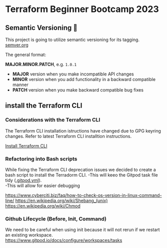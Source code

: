 # Terraform Beginner Bootcamp 2023

## Semantic Versioning :mage:

This project is going to utilize semantic versioning for its tagging. 
[semver.org](https://semver.org/)

The general format:

 **MAJOR.MINOR.PATCH**, e.g. `1.0.1`

- **MAJOR** version when you make incompatible API changes
- **MINOR** version when you add functionality in a backward compatible manner
- **PATCH** version when you make backward compatible bug fixes

## install the Terraform CLI ##

### Considerations with the Terraform CLI 
The Terraform CLI installation istructions have changed due to GPG keyring changes.
Refer to latest Terraform CLI installtion instructions.

[Install Terraform CLI](https://developer.hashicorp.com/terraform/tutorials/aws-get-started/install-cli)

### Refactoring into Bash scripts

While fixing the Terraform CLI deprecation issues we decided to create a bash script to install the Terradorm CLI. 
-This will keeo the Gitpod task file tidy ([.gitpod.yml](.gitpod.yml)).  
-This will allow for easier debugging

https://www.cyberciti.biz/faq/how-to-check-os-version-in-linux-command-line/
https://en.wikipedia.org/wiki/Shebang_(unix)
https://en.wikipedia.org/wiki/Chmod

### Github Lifecycle (Before, Init, Command)

We need to be careful when using init because it will not rerun if we restart an existing workspace.
https://www.gitpod.io/docs/configure/workspaces/tasks